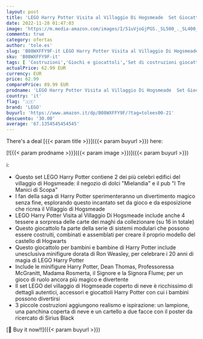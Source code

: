 ```yaml
---
layout: post
title: 'LEGO Harry Potter Visita al Villaggio Di Hogsmeade  Set Giocattoli per Bambini  Minifigure d Oro del 20° Anniversario  76388'
date: 2022-11-28 01:47:03
image: 'https://m.media-amazon.com/images/I/51uVjoGjPGS._SL500_._SL400_.jpg'
comments: true
category: ofertas
author: 'tole.es'
slug: 'B08WXFFY9F-it LEGO Harry Potter Visita al Villaggio Di Hogsmeade Set...'
sku: 'B08WXFFY9F-it'
tags: [ 'Costruzioni','Giochi e giocattoli','Set di costruzioni giocattolo','lego','🇮🇹', ]
actualPrice: 62.99 EUR
currency: EUR
price: 62.99
comparePrice: 89.99 EUR
prodname: 'LEGO Harry Potter Visita al Villaggio Di Hogsmeade  Set Giocattoli per Bambini  Minifigure d Oro del 20° Anniversario  76388'
country: 'it'
flag: '🇮🇹'
brand: 'LEGO'
buyurl: 'https://www.amazon.it/dp/B08WXFFY9F/?tag=tolees00-21'
descuento: '30.00'
average: '67.1354545454545'
---
```


There's a deal [{{< param title >}}]({{< param buyurl >}})  here:

[![{{< param prodname >}}]({{< param image >}})]({{< param buyurl >}})

ℹ️:

- Questo set LEGO Harry Potter contiene 2 dei più celebri edifici del villaggio di Hogsmeade: il negozio di dolci "Mielandia" e il pub "I Tre Manici di Scopa"
- I fan della saga di Harry Potter sperimenteranno un divertimento magico senza fine, esplorando questo incantato set da gioco e da esposizione che ricrea il Villaggio di Hogsmeade
- LEGO Harry Potter Visita al Villaggio Di Hogsmeade include anche 4 tessere a sorpresa delle carte dei maghi da collezionare (su 16 in totale)
- Questo giocattolo fa parte della serie di sistemi modulari che possono essere costruiti, combinati e assemblati per creare il proprio modello del castello di Hogwarts
- Questo giocattolo per bambini e bambine di Harry Potter include unesclusiva minifigure dorata di Ron Weasley, per celebrare i 20 anni di magia di LEGO Harry Potter
- Include le minifigure Harry Potter, Dean Thomas, Professoressa McGranitt, Madama Rosmerta, il Signore e la Signora Flume; per un gioco di ruolo ancora più magico e divertente
- Il set LEGO del villaggio di Hogmseade coperto di neve è ricchissimo di dettagli autentici, accessori e giocattoli Harry Potter con cui i bambini possono divertirsi
- 3 piccole costruzioni aggiungono realismo e ispirazione: un lampione, una panchina coperta di neve e un cartello a due facce con il poster da ricercato di Sirius Black

[🛒 Buy it now!!]({{< param buyurl >}})
